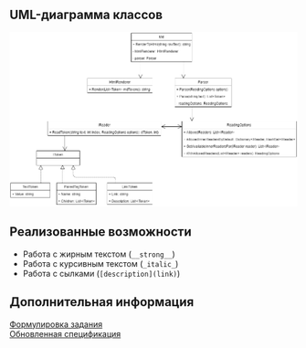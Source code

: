 ﻿## UML-диаграмма классов

![uml_diagram](uml_architecture.png)

## Реализованные возможности
- Работа с жирным текстом (`__strong__`)
- Работа с курсивным текстом (`_italic_`)
- Работа с сылками (`[description](link)`)

## Дополнительная информация

[Формулировка задания](/Markdown.md)<br/>
[Обновленная спецификация](/MarkdownSpec.md)
